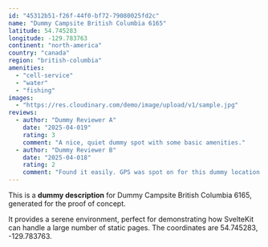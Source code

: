 ```yaml
---
id: "45312b51-f26f-44f0-bf72-79080025fd2c"
name: "Dummy Campsite British Columbia 6165"
latitude: 54.745283
longitude: -129.783763
continent: "north-america"
country: "canada"
region: "british-columbia"
amenities:
  - "cell-service"
  - "water"
  - "fishing"
images:
  - "https://res.cloudinary.com/demo/image/upload/v1/sample.jpg"
reviews:
  - author: "Dummy Reviewer A"
    date: "2025-04-019"
    rating: 3
    comment: "A nice, quiet dummy spot with some basic amenities."
  - author: "Dummy Reviewer B"
    date: "2025-04-018"
    rating: 2
    comment: "Found it easily. GPS was spot on for this dummy location."
---
```


This is a **dummy description** for Dummy Campsite British Columbia 6165, generated for the proof of concept.

It provides a serene environment, perfect for demonstrating how SvelteKit can handle a large number of static pages. The coordinates are 54.745283, -129.783763.
